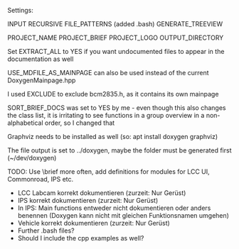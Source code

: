 Settings:

INPUT
RECURSIVE
FILE_PATTERNS (added .bash)
GENERATE_TREEVIEW

PROJECT_NAME
PROJECT_BRIEF
PROJECT_LOGO
OUTPUT_DIRECTORY

Set EXTRACT_ALL to YES if you want undocumented files to appear in the documentation as well

USE_MDFILE_AS_MAINPAGE can also be used instead of the current DoxygenMainpage.hpp

I used EXCLUDE to exclude bcm2835.h, as it contains its own mainpage

SORT_BRIEF_DOCS was set to YES by me - even though this also changes the class list, it is irritating to see functions in a group overview in a non-alphabetical order, so I changed that

Graphviz needs to be installed as well
(so: apt install doxygen graphviz)

The file output is set to ../doxygen, maybe the folder must be generated first (~/dev/doxygen)

TODO: Use \brief more often, add definitions for modules for LCC UI, Commonroad, IPS etc.
- LCC Labcam korrekt dokumentieren (zurzeit: Nur Gerüst)
- IPS korrekt dokumentieren (zurzeit: Nur Gerüst)
- In IPS: Main functions entweder nicht dokumentieren oder anders benennen (Doxygen kann nicht mit gleichen Funktionsnamen umgehen)
- Vehicle korrekt dokumentieren (zurzeit: Nur Gerüst)
- Further .bash files? 
- Should I include the cpp examples as well?